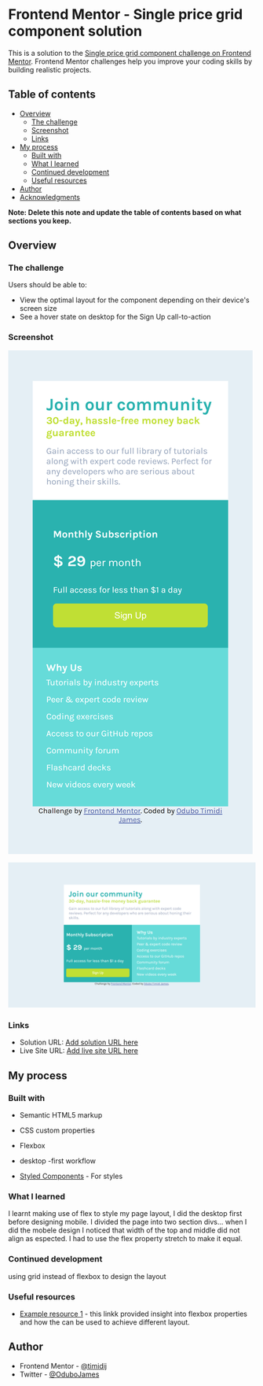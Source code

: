# Frontend Mentor - Single price grid component solution

This is a solution to the [Single price grid component challenge on Frontend Mentor](https://www.frontendmentor.io/challenges/single-price-grid-component-5ce41129d0ff452fec5abbbc). Frontend Mentor challenges help you improve your coding skills by building realistic projects. 

## Table of contents

- [Overview](#overview)
  - [The challenge](#the-challenge)
  - [Screenshot](#screenshot)
  - [Links](#links)
- [My process](#my-process)
  - [Built with](#built-with)
  - [What I learned](#what-i-learned)
  - [Continued development](#continued-development)
  - [Useful resources](#useful-resources)
- [Author](#author)
- [Acknowledgments](#acknowledgments)

**Note: Delete this note and update the table of contents based on what sections you keep.**

## Overview

### The challenge

Users should be able to:

- View the optimal layout for the component depending on their device's screen size
- See a hover state on desktop for the Sign Up call-to-action

### Screenshot


![](./mobile.png)

![](./desktop.png)


### Links

- Solution URL: [Add solution URL here](https://github.com/timidij/singleprice.git)
- Live Site URL: [Add live site URL here](https://merry-tulumba-30c4aa.netlify.app/)

## My process

### Built with

- Semantic HTML5 markup
- CSS custom properties
- Flexbox
- desktop -first workflow

- [Styled Components](https://styled-components.com/) - For styles


### What I learned
I learnt making use of flex to style my page layout, I did the desktop first before designing mobile.
I divided the page into two section divs... when I did the mobele design I noticed that width of the top and middle did not align as espected. I had to use the flex property stretch to make it equal.



### Continued development

using grid instead of flexbox to design the layout

### Useful resources

- [Example resource 1](https://www.w3schools.com/css/css3_flexbox.asp) - this linkk provided insight into flexbox properties and how the can be used to achieve different layout.


## Author


- Frontend Mentor - [@timidij](https://www.frontendmentor.io/profile/timidij)
- Twitter - [@OduboJames](https://www.twitter.com/OduboJames)

